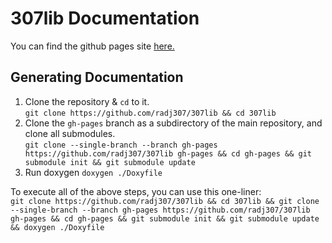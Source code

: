 # 307lib Documentation

You can find the github pages site [here.](https://radj307.github.io/307lib/html/index.html)

## Generating Documentation
1. Clone the repository & `cd` to it.  
`git clone https://github.com/radj307/307lib && cd 307lib`
2. Clone the `gh-pages` branch as a subdirectory of the main repository, and clone all submodules.  
`git clone --single-branch --branch gh-pages https://github.com/radj307/307lib gh-pages && cd gh-pages && git submodule init && git submodule update`
3. Run doxygen
`doxygen ./Doxyfile`


To execute all of the above steps, you can use this one-liner:  
`git clone https://github.com/radj307/307lib && cd 307lib && git clone --single-branch --branch gh-pages https://github.com/radj307/307lib gh-pages && cd gh-pages && git submodule init && git submodule update && doxygen ./Doxyfile`  
